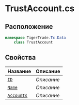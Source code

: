 
# TrustAccount.cs
## Расположение
```csharp
namespace TigerTrade.Tc.Data  
    class TrustAccount
```

## Свойства
| Название | Описание |
| --- | --- |
| [`ID`](./Свойства/ID.md) | *Описание* |
| [`Name`](./Свойства/Name.md) | *Описание* |
| [`Accounts`](./Свойства/Accounts.md) | *Описание* |
